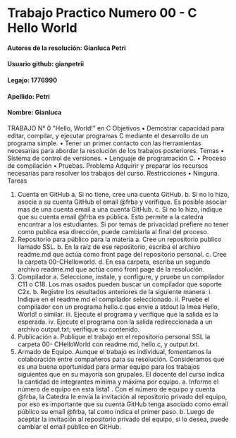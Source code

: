 # Trabajo Practico Numero 00 - C Hello World

#### Autores de la resolución: Gianluca Petri

#### Usuario github: gianpetrii

#### Legajo: 1776990

#### Apellido: Petri

#### Nombre: Gianluca

TRABAJO N° 0
"Hello, World!” en C
Objetivos
• Demostrar capacidad para editar, compilar, y ejecutar programas C mediante el
desarrollo de un programa simple.
• Tener un primer contacto con las herramientas necesarias para abordar la resolución
de los trabajos posteriores.
Temas
• Sistema de control de versiones.
• Lenguaje de programación C.
• Proceso de compilación
• Pruebas.
Problema
Adquirir y preparar los recursos necesarias para resolver los trabajos del curso.
Restricciones
• Ninguna.
Tareas

1. Cuenta en GitHub
   a. Si no tiene, cree una cuenta GitHub.
   b. Si no lo hizo, asocie a su cuenta GitHub el email @frba y verifique. Es posible
   asociar mas de una cuenta email a una cuenta GitHub.
   c. Si no lo hizo, indique que su cuenta email @frba es pública. Esto permite a la
   catedra encontrar a los estudiantes. Si por temas de privacidad prefiere no tener
   como publica esa dirección, puede cambiarla al final del proceso.
2. Repositorio para público para la materia
   a. Cree un repositorio publico llamado SSL.
   b. En la raíz de ese repositorio, escriba el archivo readme.md que actúa como
   front page del repositorio personal.
   c. Cree la carpeta 00-CHelloworld.
   d. En esa carpeta, escriba un segundo archivo readme.md que actúa como front
   page de la resolución.
3. Compilador
   a. Seleccione, instale, y configure, y pruebe un compilador C11 o C18. Los mas
   osados pueden buscar un compilador que soporte C2x.
   b. Registre los resultados anteriores de la siguiente manera:
   i. Indique en el readme.md el compilador seleccionado.
   ii. Pruebe el compilador con un programa hello.c que envie a stdout la
   lmea Hello, World! o similar.
   iii. Ejecute el programa y verifique que la salida es la esperada.
   iv. Ejecute el programa con la salida redireccionada a un archivo
   output.txt; verifique su contenido.
4. Publicación
   a. Publique el trabajo en el repositorio personal SSL la carpeta 00- CHelloWorld
   con readme.md, hello.c, y output.txt.
5. Armado de Equipo.
   Aunque el trabajo es individual, fomentamos la colaboración entre compañeros para su
   resolución. Consideramos que es una buena oportunidad para armar equipo para los trabajos
   siguientes que en su mayoría son grupales. El docente del curso indica la cantidad de
   integrantes mínima y máxima por equipo.
   a. Informe el número de equipo en esta lista1
   .
   Con el número de equipo y cuenta @frba, la Catedra le envía la invitación al
   repositorio privado del equipo, por eso es importante que su cuenta GitHub tenga
   asociado como email público su email @frba, tal como indica el primer paso.
   b. Luego de aceptar la invitación al repositorio privado del equipo, si lo desea, puede
   cambiar el email público en GitHub.
